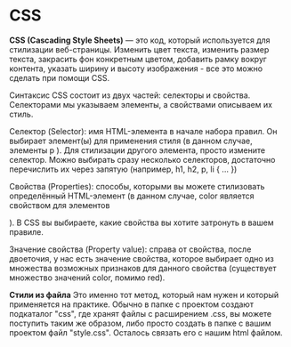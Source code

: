 # CSS


**CSS (Cascading Style Sheets)** — это код, который используется для стилизации веб-страницы. Изменить цвет текста, изменить размер текста, закрасить фон конкретным цветом, добавить рамку вокруг контента, указать ширину и высоту изображения - все это можно сделать при помощи CSS.

Синтаксис CSS состоит из двух частей: селекторы и свойства. Селекторами мы указываем элементы, а свойствами описываем их стиль.

Селектор (Selector): имя HTML-элемента в начале набора правил. Он выбирает элемент(ы) для применения стиля (в данном случае, элементы p ). Для стилизации другого элемента, просто измените селектор. Можно выбирать сразу несколько селекторов, достаточно перечислить их через запятую (например, h1, h2, p, li { ... })<br>

Свойства (Properties): cпособы, которыми вы можете стилизовать определённый HTML-элемент (в данном случае, color является свойством для элементов <p>). В CSS вы выбираете, какие свойства вы хотите затронуть в вашем правиле.<br>

Значение свойства (Property value): справа от свойства, после двоеточия, у нас есть значение свойства, которое выбирает одно из множества возможных признаков для данного свойства (существует множество значений color, помимо red).<br>

**Стили из файла**
Это именно тот метод, который нам нужен и который применяется на практике. Обычно в папке с проектом создают подкаталог "css", где хранят файлы с расширением .css, вы можете поступить таким же образом, либо просто создать в папке с вашим проектом файл "style.css". Осталось связать его с нашим html файлом.
